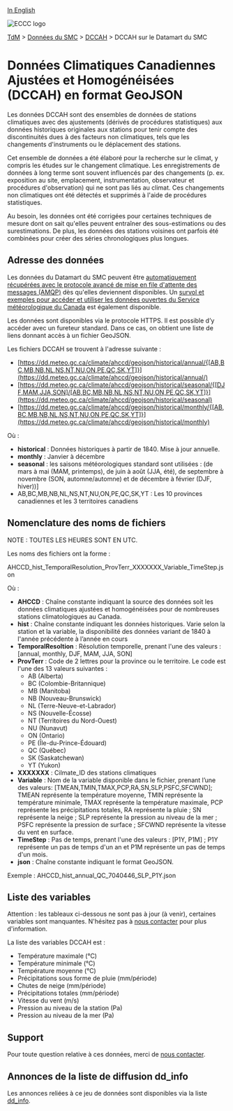 [In English](readme_ahccd-datamart_en.md)

![ECCC logo](../../img_eccc-logo.png)

[TdM](../../readme_fr.md) > [Données du SMC](../readme_fr.md) > [DCCAH](readme_ahccd_fr.md) > DCCAH sur le Datamart du SMC

# Données Climatiques Canadiennes Ajustées et Homogénéisées (DCCAH) en format GeoJSON

Les données DCCAH sont des ensembles de données de stations climatiques avec des ajustements (dérivés de procédures statistiques) aux données historiques originales aux stations pour tenir compte des discontinuités dues à des facteurs non climatiques, tels que les changements d'instruments ou le déplacement des stations.

Cet ensemble de données a été élaboré pour la recherche sur le climat, y compris les études sur le changement climatique. Les enregistrements de données à long terme sont souvent influencés par des changements (p. ex. exposition au site, emplacement, instrumentation, observateur et procédures d'observation) qui ne sont pas liés au climat. Ces changements non climatiques ont été détectés et supprimés à l'aide de procédures statistiques.

Au besoin, les données ont été corrigées pour certaines techniques de mesure dont on sait qu'elles peuvent entraîner des sous-estimations ou des surestimations. De plus, les données des stations voisines ont parfois été combinées pour créer des séries chronologiques plus longues.

## Adresse des données 

Les données du Datamart du SMC peuvent être [automatiquement récupérées avec le protocole avancé de mise en file d'attente des messages (AMQP)](../../msc-datamart/amqp_fr.md) dès qu'elles deviennent disponibles. Un [survol et exemples pour accéder et utiliser les données ouvertes du Service météorologique du Canada](../../usage/readme_fr.md) est également disponible.

Les données sont disponibles via le protocole HTTPS. Il est possible d’y accéder avec un fureteur standard. Dans ce cas, on obtient une liste de liens donnant accès à un fichier GeoJSON.

Les fichiers DCCAH  se trouvent à l'adresse suivante :

* [https://dd.meteo.gc.ca/climate/ahccd/geojson/historical/annual/{[AB,BC,MB,NB,NL,NS,NT,NU,ON,PE,QC,SK,YT]}](https://dd.meteo.gc.ca/climate/ahccd/geojson/historical/annual/)
* [https://dd.meteo.gc.ca/climate/ahccd/geojson/historical/seasonal/{[DJF,MAM,JJA,SON]/[AB,BC,MB,NB,NL,NS,NT,NU,ON,PE,QC,SK,YT]}](https://dd.meteo.gc.ca/climate/ahccd/geojson/historical/seasonal)
* [https://dd.meteo.gc.ca/climate/ahccd/geojson/historical/monthly/{[AB,BC,MB,NB,NL,NS,NT,NU,ON,PE,QC,SK,YT]}](https://dd.meteo.gc.ca/climate/ahccd/geojson/historical/monthly)

Où :

* __historical__ : Données historiques à partir de 1840. Mise à jour annuelle.
* __monthly__ : Janvier à décembre 
* __seasonal__ : les saisons météorologiques standard sont utilisées : (de mars à mai (MAM, printemps), de juin à août (JJA, été), de septembre à novembre (SON, automne/automne) et de décembre à février (DJF, hiver))]
*  AB,BC,MB,NB,NL,NS,NT,NU,ON,PE,QC,SK,YT : Les 10 provinces canadiennes et les 3 territoires canadiens

## Nomenclature des noms de fichiers 

NOTE : TOUTES LES HEURES SONT EN UTC.

Les noms des fichiers ont la forme : 

AHCCD_hist_TemporalResolution_ProvTerr_XXXXXXX_Variable_TimeStep.json

Où :

* __AHCCD__ : Chaîne constante indiquant la source des données soit les données climatiques ajustées et homogénéisées pour de nombreuses stations climatologiques au Canada.
* __hist__ : Chaîne constante indiquant les données historiques. Varie selon la station et la variable, la disponibilité des données variant de 1840 à l'année précédente à l’année en cours
* __TemporalResoltion__ : Résolution temporelle, prenant l'une des valeurs : [annual, monthly, DJF, MAM, JJA, SON]
* __ProvTerr__ : Code de 2 lettres pour la province ou le territoire. Le code est l'une des 13 valeurs suivantes :
    * AB (Alberta)
    * BC (Colombie-Britannique)
    * MB (Manitoba)
    * NB (Nouveau-Brunswick)
    * NL (Terre-Neuve-et-Labrador)
    * NS (Nouvelle-Écosse)
    * NT (Territoires du Nord-Ouest)
    * NU (Nunavut)
    * ON (Ontario)
    * PE (Île-du-Prince-Édouard)
    * QC (Québec)
    * SK (Saskatchewan)
    * YT (Yukon)
* __XXXXXXX__ : Cilmate_ID des stations climatiques
* __Variable__ : Nom de la variable disponible dans le fichier, prenant l’une des valeurs: [TMEAN,TMIN,TMAX,PCP,RA,SN,SLP,PSFC,SFCWND]; TMEAN représente la température moyenne, TMIN représente la température minimale, TMAX représente la température maximale, PCP représente les précipitations totales, RA représente la pluie ; SN représente la neige ; SLP représente la pression au niveau de la mer ; PSFC représente la pression de surface ; SFCWND représente la vitesse du vent en surface.
* __TimeStep__ : Pas de temps, prenant l'une des valeurs : [P1Y, P1M] ; P1Y représente un pas de temps d'un an et P1M représente un pas de temps d'un mois.
* __json__ : Chaîne constante indiquant le format GeoJSON.

Exemple : AHCCD_hist_annual_QC_7040446_SLP_P1Y.json

## Liste des variables

Attention : les tableaux ci-dessous ne sont pas à jour (à venir), certaines variables sont manquantes. N'hésitez pas à [nous contacter](mailto:info.cccs-ccsc@canada.ca) pour plus d'information.

La liste des variables DCCAH est :

* Température maximale (°C)
* Température minimale (°C)
* Température moyenne (°C)
* Précipitations sous forme de pluie (mm/période)
* Chutes de neige (mm/période)
* Précipitations totales (mm/période)
* Vitesse du vent (m/s)
* Pression au niveau de la station (Pa) 
* Pression au niveau de la mer (Pa)

## Support

Pour toute question relative à ces données, merci de [nous contacter](mailto:info.cccs-ccsc@canada.ca).

## Annonces de la liste de diffusion dd_info 

Les annonces reliées à ce jeu de données sont disponibles via la liste [dd_info](https://comm.collab.science.gc.ca/mailman3/postorius/lists/dd_info/).



